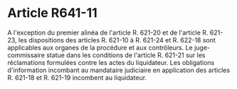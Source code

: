 # Article R641-11

A l'exception du premier alinéa de l'article R. 621-20 et de l'article R. 621-23, les dispositions des articles R. 621-10 à R. 621-24 et R. 622-18 sont applicables aux organes de la procédure et aux contrôleurs.   Le juge-commissaire statue dans les conditions de l'article R. 621-21 sur les réclamations formulées contre les actes du liquidateur.   Les obligations d'information incombant au mandataire judiciaire en application des articles R. 621-18 et R. 621-19 incombent au liquidateur.